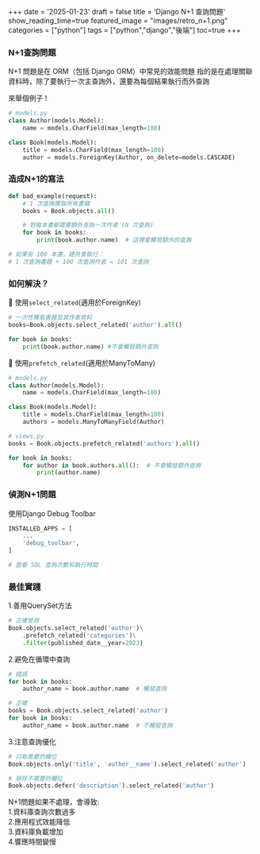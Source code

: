 +++
date = '2025-01-23'
draft = false
title = 'Django N+1 查詢問題'
show_reading_time=true
featured_image = "images/retro_n+1.png"
categories = ["python"]
tags = ["python","django","後端"]
toc=true
+++

### N+1查詢問題
N+1 問題是在 ORM（包括 Django ORM）中常見的效能問題
指的是在處理關聯資料時，除了要執行一次主查詢外，還要為每個結果執行而外查詢

來舉個例子 ! 
<!--more-->

```python 
# models.py
class Author(models.Model):
    name = models.CharField(max_length=100)

class Book(models.Model):
    title = models.CharField(max_length=100)
    author = models.ForeignKey(Author, on_delete=models.CASCADE)
```

### 造成N+1的寫法
```python
def bad_example(request):
    # 1 次查詢獲取所有書籍
    books = Book.objects.all()

    # 對每本書都需要額外查詢一次作者 (N 次查詢)
    for book in books:
        print(book.author.name)  # 這裡會觸發額外的查詢

# 如果有 100 本書，總共會執行：
# 1 次查詢書籍 + 100 次查詢作者 = 101 次查詢
```
### 如何解決？

💾 使用`select_related`(適用於ForeignKey)

```python
# 一次性獲取書籍及其作者資料
books=Book.objects.select_related('author').all()

for book in books:
    print(book.author.name) #不會觸發額外查詢
```

💾 使用`prefetch_related`(適用於ManyToMany)

```python
# models.py
class Author(models.Model):
    name = models.CharField(max_length=100)

class Book(models.Model):
    title = models.CharField(max_length=100)
    authors = models.ManyToManyField(Author)
```

```python
# views.py
books = Book.objects.prefetch_related('authors').all()

for book in books:
    for author in book.authors.all():  # 不會觸發額外查詢
        print(author.name)
```

### 偵測N+1問題
使用Django Debug Toolbar

```python
INSTALLED_APPS = [
    ...
    'debug_toolbar',
]

# 查看 SQL 查詢次數和執行時間
```

### 最佳實踐
1.善用QuerySet方法

```python
# 正確使用
Book.objects.select_related('author')\
    .prefetch_related('categories')\
    .filter(published_date__year=2023)
```

2.避免在循環中查詢
```python
# 錯誤
for book in books:
    author_name = book.author.name  # 觸發查詢

# 正確
books = Book.objects.select_related('author')
for book in books:
    author_name = book.author.name  # 不觸發查詢
```

3.注意查詢優化

```python
# 只取需要的欄位
Book.objects.only('title', 'author__name').select_related('author')

# 排除不需要的欄位
Book.objects.defer('description').select_related('author')
```

N+1問題如果不處理，會導致:  
1.資料庫查詢次數過多  
2.應用程式效能降低  
3.資料庫負載增加  
4.響應時間變慢  

